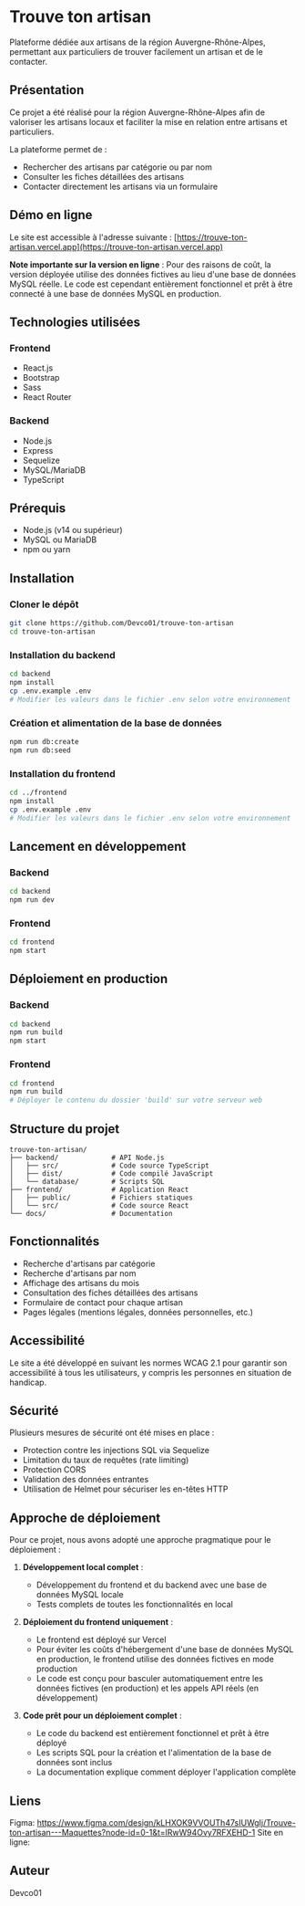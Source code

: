 # Trouve ton artisan

Plateforme dédiée aux artisans de la région Auvergne-Rhône-Alpes, permettant aux particuliers de trouver facilement un artisan et de le contacter.

## Présentation

Ce projet a été réalisé pour la région Auvergne-Rhône-Alpes afin de valoriser les artisans locaux et faciliter la mise en relation entre artisans et particuliers.

La plateforme permet de :
- Rechercher des artisans par catégorie ou par nom
- Consulter les fiches détaillées des artisans
- Contacter directement les artisans via un formulaire

## Démo en ligne

Le site est accessible à l'adresse suivante : [https://trouve-ton-artisan.vercel.app](https://trouve-ton-artisan.vercel.app)

**Note importante sur la version en ligne** : Pour des raisons de coût, la version déployée utilise des données fictives au lieu d'une base de données MySQL réelle. Le code est cependant entièrement fonctionnel et prêt à être connecté à une base de données MySQL en production.

## Technologies utilisées

### Frontend
- React.js
- Bootstrap
- Sass
- React Router

### Backend
- Node.js
- Express
- Sequelize
- MySQL/MariaDB
- TypeScript

## Prérequis

- Node.js (v14 ou supérieur)
- MySQL ou MariaDB
- npm ou yarn

## Installation

### Cloner le dépôt
```bash
git clone https://github.com/Devco01/trouve-ton-artisan
cd trouve-ton-artisan
```

### Installation du backend
```bash
cd backend
npm install
cp .env.example .env
# Modifier les valeurs dans le fichier .env selon votre environnement
```

### Création et alimentation de la base de données
```bash
npm run db:create
npm run db:seed
```

### Installation du frontend
```bash
cd ../frontend
npm install
cp .env.example .env
# Modifier les valeurs dans le fichier .env selon votre environnement
```

## Lancement en développement

### Backend
```bash
cd backend
npm run dev
```

### Frontend
```bash
cd frontend
npm start
```

## Déploiement en production

### Backend
```bash
cd backend
npm run build
npm start
```

### Frontend
```bash
cd frontend
npm run build
# Déployer le contenu du dossier 'build' sur votre serveur web
```

## Structure du projet

```
trouve-ton-artisan/
├── backend/             # API Node.js
│   ├── src/             # Code source TypeScript
│   ├── dist/            # Code compilé JavaScript
│   └── database/        # Scripts SQL
├── frontend/            # Application React
│   ├── public/          # Fichiers statiques
│   └── src/             # Code source React
└── docs/                # Documentation
```

## Fonctionnalités

- Recherche d'artisans par catégorie
- Recherche d'artisans par nom
- Affichage des artisans du mois
- Consultation des fiches détaillées des artisans
- Formulaire de contact pour chaque artisan
- Pages légales (mentions légales, données personnelles, etc.)

## Accessibilité

Le site a été développé en suivant les normes WCAG 2.1 pour garantir son accessibilité à tous les utilisateurs, y compris les personnes en situation de handicap.

## Sécurité

Plusieurs mesures de sécurité ont été mises en place :
- Protection contre les injections SQL via Sequelize
- Limitation du taux de requêtes (rate limiting)
- Protection CORS
- Validation des données entrantes
- Utilisation de Helmet pour sécuriser les en-têtes HTTP

## Approche de déploiement

Pour ce projet, nous avons adopté une approche pragmatique pour le déploiement :

1. **Développement local complet** :
   - Développement du frontend et du backend avec une base de données MySQL locale
   - Tests complets de toutes les fonctionnalités en local

2. **Déploiement du frontend uniquement** :
   - Le frontend est déployé sur Vercel
   - Pour éviter les coûts d'hébergement d'une base de données MySQL en production, le frontend utilise des données fictives en mode production
   - Le code est conçu pour basculer automatiquement entre les données fictives (en production) et les appels API réels (en développement)

3. **Code prêt pour un déploiement complet** :
   - Le code du backend est entièrement fonctionnel et prêt à être déployé
   - Les scripts SQL pour la création et l'alimentation de la base de données sont inclus
   - La documentation explique comment déployer l'application complète


## Liens

Figma: https://www.figma.com/design/kLHXOK9VVOUTh47sIUWgIj/Trouve-ton-artisan---Maquettes?node-id=0-1&t=lRwW94Ovy7RFXEHD-1
Site en ligne: 

## Auteur

Devco01